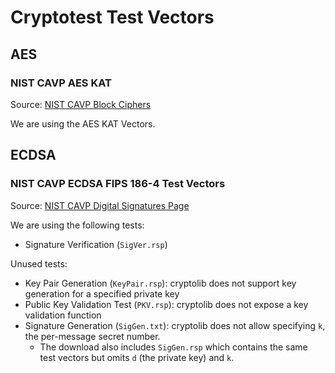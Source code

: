 # Cryptotest Test Vectors

## AES

### NIST CAVP AES KAT

Source: [NIST CAVP Block Ciphers](https://csrc.nist.gov/Projects/Cryptographic-Algorithm-Validation-Program/Block-Ciphers#AES)

We are using the AES KAT Vectors.

## ECDSA

### NIST CAVP ECDSA FIPS 186-4 Test Vectors

Source: [NIST CAVP Digital Signatures Page](https://csrc.nist.gov/Projects/cryptographic-algorithm-validation-program/digital-signatures)

We are using the following tests:

- Signature Verification (`SigVer.rsp`)

Unused tests:

- Key Pair Generation (`KeyPair.rsp`): cryptolib does not support key generation for a specified private key
- Public Key Validation Test (`PKV.rsp`): cryptolib does not expose a key validation function
- Signature Generation (`SigGen.txt`): cryptolib does not allow specifying `k`, the per-message secret number.
    - The download also includes `SigGen.rsp` which contains the same test vectors but omits `d` (the private key) and `k`.

